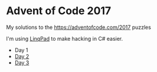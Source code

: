 # Advent of Code 2017

My solutions to the https://adventofcode.com/2017 puzzles

I'm using [LinqPad](https://www.linqpad.net/) to make hacking in C# easier.

+ Day 1
+ [Day 2](src/day2.linq)
+ [Day 3](src/day3.linq)
